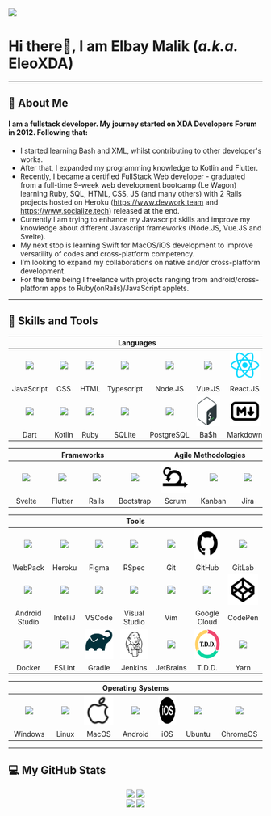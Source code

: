 <div align="left">
    <img src="https://komarev.com/ghpvc/?username=EleoXDA&style=for-the-badge">
</div>

# **Hi there👋, I am Elbay Malik (*a.k.a.* EleoXDA)**
  
---
## :information_desk_person:  About Me
#### I am a fullstack developer. My journey started on XDA Developers Forum in 2012. Following that:

- I started learning Bash and XML, whilst contributing to other developer's works.
- After that, I expanded my programming knowledge to Kotlin and Flutter.
- Recently, I became a certified FullStack Web developer - graduated from a full-time 9-week web development bootcamp (Le Wagon) learning Ruby, SQL, HTML, CSS, JS (and many others) with 2 Rails projects hosted on Heroku (https://www.devwork.team and https://www.socialize.tech) released at the end.
- Currently I am trying to enhance my Javascript skills and improve my knowledge about different Javascript frameworks (Node.JS, Vue.JS and Svelte).
- My next stop is learning Swift for MacOS/iOS development to improve versatility of codes and cross-platform competency.
- I’m looking to expand my collaborations on native and/or cross-platform development.
- For the time being I freelance with projects ranging from android/cross-platform apps to Ruby(onRails)/JavaScript applets.

---

## :wrench:  Skills and Tools
<div align="center">
  <table>
    <thead>
      <tr>
        <th colspan="7">Languages</th>
      </tr>
    </thead>
    <tr>
     <td align="center" width=110>
     <img height=60 src="https://cdn.jsdelivr.net/gh/devicons/devicon/icons/javascript/javascript-plain.svg"/></td>
     <td align="center" width=110>
     <img height=60 src="https://cdn.jsdelivr.net/gh/devicons/devicon/icons/css3/css3-original.svg"/></td>
     <td align="center" width=110>
     <img height=60 src="https://cdn.jsdelivr.net/gh/devicons/devicon/icons/html5/html5-original.svg"/></td>
     <td align="center" width=110>
     <img height=60 src="https://cdn.jsdelivr.net/gh/devicons/devicon/icons/typescript/typescript-original.svg"/></td>
     <td align="center" width=110>
     <img height=60 src="https://cdn.jsdelivr.net/gh/devicons/devicon/icons/nodejs/nodejs-original.svg"/></td>
     <td align="center" width=110>
     <img height=60 src="https://upload.wikimedia.org/wikipedia/commons/9/95/Vue.js_Logo_2.svg"/></td>
     <td align="center" width=110>
     <img height=60 src="images/react.svg"/></td>
    </tr>
    <tr>
     <td align="center" width=110>JavaScript</td>
     <td align="center" width=110>CSS</td>
     <td align="center" width=110>HTML</td>
     <td align="center" width=110>Typescript</td>
     <td align="center" width=110>Node.JS</td>
     <td align="center" width=110>Vue.JS</td>
     <td align="center" width=110>React.JS</td>
    </tr>
    <tr>
     <td align="center" width=110>
     <img height=60 src="https://cdn.jsdelivr.net/gh/devicons/devicon/icons/dart/dart-original.svg"/></td>
     <td align="center" width=110>
     <img height=60 src="https://cdn.jsdelivr.net/gh/devicons/devicon/icons/kotlin/kotlin-original.svg"/></td>
     <td align="center" width=110>
     <img height=60 src="https://cdn.jsdelivr.net/gh/devicons/devicon/icons/ruby/ruby-original.svg"/></td>
     <td align="center" width=110>
     <img height=60 src="https://cdn.jsdelivr.net/gh/devicons/devicon/icons/sqlite/sqlite-original.svg"/></td>
     <td align="center" width=110>
     <img height=60 src="https://cdn.jsdelivr.net/gh/devicons/devicon/icons/postgresql/postgresql-original.svg"/></td>
     <td align="center" width=110>
     <img height=60 src="images/bash.svg"/></td>
     <td align="center" width=110>
     <img height=60 src="images/markdown.svg"/></td>
    </tr>
    <tr>
     <td align="center" width=110>Dart</td>
     <td align="center" width=110>Kotlin</td>
     <td align="center" width=110>Ruby</td>
     <td align="center" width=110>SQLite</td>
     <td align="center" width=110>PostgreSQL</td>
     <td align="center" width=110>Ba$h</td>
     <td align="center" width=110>Markdown</td>
    </tr>
  </table>

  <table>
      <thead>
      <tr>
        <th colspan="4">Frameworks</th>
        <th colspan="3">Agile Methodologies</th>
      </tr>
    </thead>
     <tr>
      <td align="center" width=110>
      <img height=60 src="https://cdn.jsdelivr.net/gh/devicons/devicon/icons/svelte/svelte-original.svg"/></td>
      <td align="center" width=110> 
      <img height=60 src="https://cdn.jsdelivr.net/gh/devicons/devicon/icons/flutter/flutter-original.svg"/></td>
      <td align="center" width=110>
      <img height=60 src="https://cdn.jsdelivr.net/gh/devicons/devicon/icons/rails/rails-original-wordmark.svg"/></td>
      <td align="center" width=110>
      <img height=60 src="https://cdn.jsdelivr.net/gh/devicons/devicon/icons/bootstrap/bootstrap-original.svg"/></td>
      <td align="center" width=110>
     <img height=60 src="images/scrum.svg"/></td>
      <td align="center" width=110>
      <img width=60 src="https://user-images.githubusercontent.com/27622683/192119213-9a958b20-d3ba-460e-935f-dccb6a3de7e6.png"/></td>
      <td align="center" width=110>
      <img height=60 src="https://cdn.jsdelivr.net/gh/devicons/devicon/icons/jira/jira-original.svg"/></td>
      <tr align="center">
      <td align="center" width=110>Svelte</td>
      <td align="center" width=110>Flutter</td>
      <td align="center" width=110>Rails</td>
      <td align="center" width=110>Bootstrap</td>
      <td align="center" width=110>Scrum</td>
      <td align="center" width=110>Kanban</td>
      <td align="center" width=110>Jira</td>
     </tr>
   </table>
   <table>
     <thead>
      <tr>
       <th colspan="7">Tools</th>
      </tr>
     </thead>
     <tr>
      <td align="center" width=110>
      <img height=60 src="https://cdn.jsdelivr.net/gh/devicons/devicon/icons/webpack/webpack-original.svg"/></td>
      <td align="center" width=110>
      <img height=60 src="https://cdn.jsdelivr.net/gh/devicons/devicon/icons/heroku/heroku-original.svg"/></td>
      <td align="center" width=110> 
      <img height=60 src="https://cdn.jsdelivr.net/gh/devicons/devicon/icons/figma/figma-original.svg"/></td>
      <td align="center" width=110> 
      <img height=60 src="https://cdn.jsdelivr.net/gh/devicons/devicon/icons/rspec/rspec-original.svg"/></td>
      <td align="center" width=110>
      <img height=60 src="https://cdn.jsdelivr.net/gh/devicons/devicon/icons/git/git-original.svg"/></td>
      <td align="center" width=110>
     <img height=60 src="images/github.svg"/></td>
      <td align="center" width=110> 
      <img height=60 src="https://cdn.jsdelivr.net/gh/devicons/devicon/icons/gitlab/gitlab-original.svg"/></td>
     </tr>
     <tr>
      <td align="center" width=110>WebPack</td>
      <td align="center" width=110>Heroku</td>
      <td align="center" width=110>Figma</td>
      <td align="center" width=110>RSpec</td>
      <td align="center" width=110>Git</td>
      <td align="center" width=110>GitHub</td>
      <td align="center" width=110>GitLab</td>
     </tr>
     <tr>
       <td align="center" width=110>
      <img height=60 src="https://cdn.jsdelivr.net/gh/devicons/devicon/icons/androidstudio/androidstudio-original.svg"/></td>
      <td align="center" width=110>
      <img height=60 src="https://cdn.jsdelivr.net/gh/devicons/devicon/icons/intellij/intellij-original.svg"/></td>
      <td align="center" width=110>
      <img height=60 src="https://cdn.jsdelivr.net/gh/devicons/devicon/icons/vscode/vscode-original.svg"/></td>
      <td align="center" width=110>
      <img height=60 src="https://cdn.jsdelivr.net/gh/devicons/devicon/icons/visualstudio/visualstudio-plain.svg"/></td>
      <td align="center" width=110>
      <img height=60 src="https://cdn.jsdelivr.net/gh/devicons/devicon/icons/vim/vim-original.svg"/></td>
      <td align="center" width=110>
      <img height=60 src="https://cdn.jsdelivr.net/gh/devicons/devicon/icons/googlecloud/googlecloud-original.svg"/></td>
      <td align="center" width=110>
     <img height=60 src="images/codepen.svg"/></td>
     </tr>
     <tr>
      <td align="center" width=110>Android Studio</td>
      <td align="center" width=110>IntelliJ</td>
      <td align="center" width=110>VSCode</td>
      <td align="center" width=110>Visual Studio</td>
      <td align="center" width=110>Vim</td>
      <td align="center" width=110>Google Cloud</td>
      <td align="center" width=110>CodePen</td>
     </tr>
     <tr>
      <td align="center" width=110>
      <img height=60 src="https://cdn.jsdelivr.net/gh/devicons/devicon/icons/docker/docker-original.svg"/></td>
      <td align="center" width=110>
      <img height=60 src="https://cdn.jsdelivr.net/gh/devicons/devicon/icons/eslint/eslint-original.svg"/></td>
      <td align="center" width=110>
     <img height=60 src="images/gradle.svg"/></td>
      <td align="center" width=110>
     <img height=60 src="images/jenkins.svg"/></td>
      <td align="center" width=110>
      <img height=60 src="https://cdn.jsdelivr.net/gh/devicons/devicon/icons/jetbrains/jetbrains-original.svg"/></td>
      <td align="center" width=110>
     <img height=60 src="images/tdd.png"/></td>
      <td align="center" width=110>
      <img height=60 src="https://cdn.jsdelivr.net/gh/devicons/devicon/icons/yarn/yarn-original.svg"/></td>
     </tr>
     <tr>
      <td align="center" width=110>Docker</td>
      <td align="center" width=110>ESLint</td>
      <td align="center" width=110>Gradle</td>
      <td align="center" width=110>Jenkins</td>
      <td align="center" width=110>JetBrains</td>
      <td align="center" width=110>T.D.D.</td>
      <td align="center" width=110>Yarn</td></tr>
  </table>
  <table>
    <thead>
      <tr>
        <th colspan="7">Operating Systems</th>
      </tr>
    </thead>
<tr>
     <td align="center" width=110>
     <img height=60 src="https://cdn.jsdelivr.net/gh/devicons/devicon/icons/windows8/windows8-original.svg"/></td>
     <td align="center" width=110>
     <img height=60 src="https://cdn.jsdelivr.net/gh/devicons/devicon/icons/linux/linux-original.svg"/></td>
     <td align="center" width=110>
     <img height=60 src="images/mac.svg"/>
     <td align="center" width=110>
     <img height=60 src="https://cdn.jsdelivr.net/gh/devicons/devicon/icons/android/android-original.svg"/></td>
     <td align="center" width=110>
     <img height=60 src="images/ios.svg"/></td>
     <td align="center" width=110>
     <img height=60 src="https://cdn.jsdelivr.net/gh/devicons/devicon/icons/ubuntu/ubuntu-plain.svg"/></td>
     </td><td align="center" width=110>
     <img height=60 src="https://cdn.jsdelivr.net/gh/devicons/devicon/icons/chrome/chrome-original.svg"/></td>
    </tr>
    <tr>
     <td align="center" width=110>Windows</td>
     <td align="center" width=110>Linux</td>
     <td align="center" width=110>MacOS</td>
     <td align="center" width=110>Android</td>
     <td align="center" width=110>iOS</td>
     <td align="center" width=110>Ubuntu</td>
     <td align="center" width=110>ChromeOS</td>
    </tr>
  </table>
</div>

---

## :computer:  My GitHub Stats
<div align="center">
    <!--img height="180em" src="profile-3d-contrib/pie_lang_only.svg"-->
    <!--img height="200em" src="profile-3d-contrib/radar_contrib_only.svg"-->
    <img height="200em" src="https://github-profile-summary-cards.vercel.app/api/cards/stats?username=eleoxda&theme=github"/>
    <img height="200em" src="https://github-profile-summary-cards.vercel.app/api/cards/repos-per-language?username=eleoxda"/>
</div>
<div align="center">
    <!--img height="200em" src="https://github-profile-summary-cards.vercel.app/api/cards/most-commit-language?username=eleoxda"-->
</div>
<!--div align="center"-->
    <!--img height="220em" src="https://github-readme-stats.vercel.app/api/top-langs/?username=EleoXDA&langs_count=10&layout=compact&hide=c%2B%2B,CMake,C"-->
<!--/div-->
<div align="center">
    <img height="200em" src="https://streak-stats.demolab.com/?user=EleoXDA&currStreakNum=000000&fire=orange&sideLabels=000date_format=[Y.]n.j)">
    <img height="200em" src="https://github-readme-stats.vercel.app/api/top-langs/?username=EleoXDA&langs_count=10&hide_progress=true&layout=compact&hide=c%2B%2B,CMake,C"/>
</div>
<div align="center">
</div>

<!--## :abacus: Last 30 days of Contributions-->
<div align="center">
  <!--img width="1000em" style="margin-top: 0px" src="https://eleo-readme-activity-graph.herokuapp.com/graph?username=EleoXDA&bg_color=ffffff&color=000000&line=4c9d9e&point=ff0000&area=true&hide_border=true&hide_title=true"-->
</div>

<!--## :abacus: Last Year of Contributions-->
<div align="center">
  <!--img width="1000em" style="margin-top: 0px" src="./profile-3d-contrib/profile-custom-rainbow.svg"/-->
</div>
